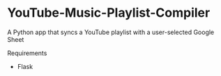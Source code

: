# YouTube-Music-Playlist-Compiler
A Python app that syncs a YouTube playlist with a user-selected Google Sheet

Requirements

- Flask
